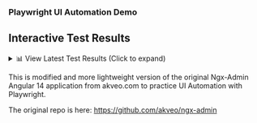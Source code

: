 ### Playwright UI Automation Demo

## Interactive Test Results
<details>
<summary>📊 View Latest Test Results (Click to expand)</summary>

<iframe src="https://jyriruohoniemi.github.io/PlaywrightDemo" width="800" height="600" frameborder="0"></iframe>

➡️ [Open Full Report](https://jyriruohoniemi.github.io/PlaywrightDemo)
</details>

This is modified and more lightweight version of the original Ngx-Admin Angular 14 application from akveo.com to practice UI Automation with Playwright.

The original repo is here: https://github.com/akveo/ngx-admin